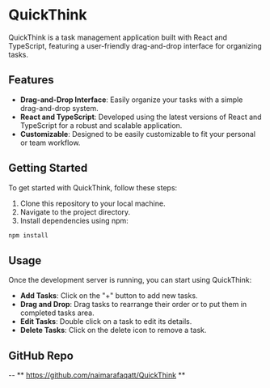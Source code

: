 
# QuickThink

QuickThink is a task management application built with React and TypeScript, featuring a user-friendly drag-and-drop interface for organizing tasks.

## Features

- **Drag-and-Drop Interface**: Easily organize your tasks with a simple drag-and-drop system.
- **React and TypeScript**: Developed using the latest versions of React and TypeScript for a robust and scalable application.
- **Customizable**: Designed to be easily customizable to fit your personal or team workflow.

## Getting Started

To get started with QuickThink, follow these steps:

1. Clone this repository to your local machine.
2. Navigate to the project directory.
3. Install dependencies using npm:

```bash
npm install
```
## Usage

Once the development server is running, you can start using QuickThink:

- **Add Tasks**: Click on the "+" button to add new tasks.
- **Drag and Drop**: Drag tasks to rearrange their order or to put them in completed tasks area.
- **Edit Tasks**: Double click on a task to edit its details.
- **Delete Tasks**: Click on the delete icon to remove a task.

## GitHub Repo
-- ** https://github.com/naimarafaqatt/QuickThink **
